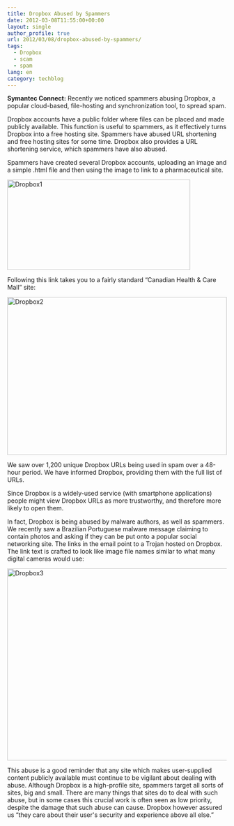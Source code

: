 ```yaml
---
title: Dropbox Abused by Spammers
date: 2012-03-08T11:55:00+00:00
layout: single
author_profile: true
url: 2012/03/08/dropbox-abused-by-spammers/
tags:
  - Dropbox
  - scam
  - spam
lang: en
category: techblog
---
```

**Symantec Connect:** Recently we noticed spammers abusing Dropbox, a popular cloud-based, file-hosting and synchronization tool, to spread spam. 

Dropbox accounts have a public folder where files can be placed and made publicly available. This function is useful to spammers, as it effectively turns Dropbox into a free hosting site. Spammers have abused URL shortening and free hosting sites for some time. Dropbox also provides a URL shortening service, which spammers have also abused. 

Spammers have created several Dropbox accounts, uploading an image and a simple .html file and then using the image to link to a pharmaceutical site. 

[<img title="Dropbox1" border="0" alt="Dropbox1" src="http://lh3.ggpht.com/-BTS73K129bw/T1iWnJ8aa-I/AAAAAAAAFFY/KXmPo53G2g0/Dropbox1_thumb%25255B1%25255D.png?imgmax=800" width="420" height="207" />](http://lh3.ggpht.com/-jjQZPji4fxQ/T1iWW9QTkLI/AAAAAAAAFFQ/IhAbCw7vOZk/s1600-h/Dropbox1%25255B3%25255D.png) 

Following this link takes you to a fairly standard “Canadian Health & Care Mall” site: 

[<img title="Dropbox2" border="0" alt="Dropbox2" src="http://lh6.ggpht.com/-wZDxbFlq5N0/T1iXFvfzaBI/AAAAAAAAFFo/7Iw6rWH2fdQ/Dropbox2_thumb%25255B2%25255D.png?imgmax=800" width="504" height="362" />](http://lh4.ggpht.com/--mKtEJWjDz4/T1iW7sitvUI/AAAAAAAAFFg/NAS_2ZJc1tU/s1600-h/Dropbox2%25255B4%25255D.png) 

We saw over 1,200 unique Dropbox URLs being used in spam over a 48-hour period. We have informed Dropbox, providing them with the full list of URLs. 

Since Dropbox is a widely-used service (with smartphone applications) people might view Dropbox URLs as more trustworthy, and therefore more likely to open them. 

In fact, Dropbox is being abused by malware authors, as well as spammers. We recently saw a Brazilian Portuguese malware message claiming to contain photos and asking if they can be put onto a popular social networking site. The links in the email point to a Trojan hosted on Dropbox. The link text is crafted to look like image file names similar to what many digital cameras would use: 

[<img title="Dropbox3" border="0" alt="Dropbox3" src="http://lh4.ggpht.com/-8LrAX2fcsNA/T1iXQQt-TzI/AAAAAAAAFF4/rhtKrdSv6Cg/Dropbox3_thumb%25255B5%25255D.png?imgmax=800" width="519" height="440" />](http://lh3.ggpht.com/-o3q0KVKInEA/T1iXLTkVlFI/AAAAAAAAFFw/b0Oh8k_bSH4/s1600-h/Dropbox3%25255B7%25255D.png) 

This abuse is a good reminder that any site which makes user-supplied content publicly available must continue to be vigilant about dealing with abuse. Although Dropbox is a high-profile site, spammers target all sorts of sites, big and small. There are many things that sites do to deal with such abuse, but in some cases this crucial work is often seen as low priority, despite the damage that such abuse can cause. Dropbox however assured us “they care about their user's security and experience above all else.”